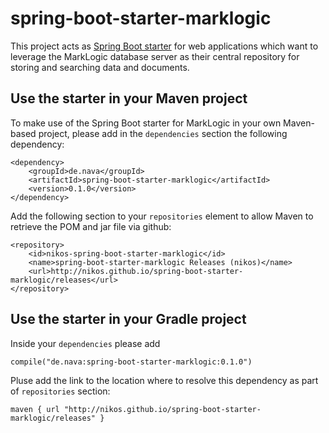 # spring-boot-starter-marklogic

This project acts as [Spring Boot starter](http://docs.spring.io/spring-boot/docs/current/reference/htmlsingle/#using-boot-maven-parent-pom) 
for web applications which want to leverage the MarkLogic database server 
as their central repository for storing and searching data and documents.


## Use the starter in your Maven project

To make use of the Spring Boot starter for MarkLogic in your
own Maven-based project, please add in the `dependencies`
section the following dependency:

    <dependency>
        <groupId>de.nava</groupId>
        <artifactId>spring-boot-starter-marklogic</artifactId>
        <version>0.1.0</version>
    </dependency>

Add the following section to your `repositories` element to allow Maven
to retrieve the POM and jar file via github:    
    
    <repository>
        <id>nikos-spring-boot-starter-marklogic</id>
        <name>spring-boot-starter-marklogic Releases (nikos)</name>
        <url>http://nikos.github.io/spring-boot-starter-marklogic/releases</url>
    </repository>    
    
    
## Use the starter in your Gradle project

Inside your `dependencies` please add

    compile("de.nava:spring-boot-starter-marklogic:0.1.0")
    
Pluse add the link to the location where to resolve this dependency as
part of `repositories` section:

    maven { url "http://nikos.github.io/spring-boot-starter-marklogic/releases" }
    

